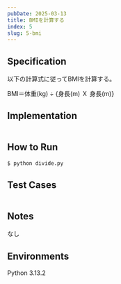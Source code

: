 ```yaml
---
pubDate: 2025-03-13
title: BMIを計算する
index: 5
slug: 5-bmi
---
```


## Specification
以下の計算式に従ってBMIを計算する。

BMI＝体重(kg) ÷ {身長(m) Ｘ 身長(m)}

## Implementation
```python: bmi.py
```

## How to Run
```bash
$ python divide.py
```

## Test Cases
```python
```

## Notes
なし

## Environments
Python 3.13.2